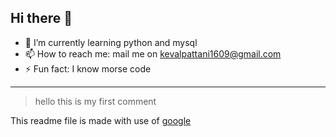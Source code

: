 ## Hi there 👋
- 🌱 I’m currently learning python and mysql
- 📫 How to reach me: mail me on kevalpattani1609@gmail.com
- ⚡ Fun fact: I know morse code 
---
> hello this is my first comment

<!-- This is HTML comment in git hub -->
This readme file is made with use of [google](https://www.google.com/)

